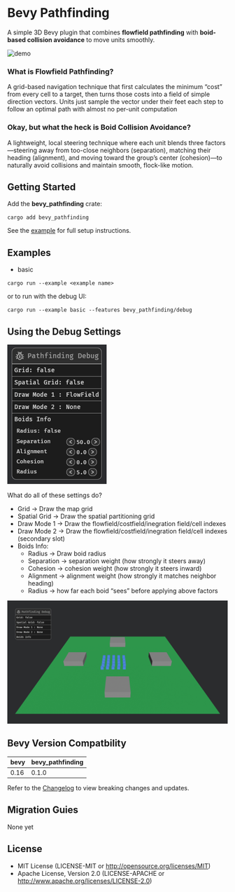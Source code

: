 # Bevy Pathfinding

A simple 3D Bevy plugin that combines **flowfield pathfinding** with **boid-based collision avoidance** to move units smoothly.

![demo](assets/demo.gif)

### What is **Flowfield Pathfinding**?

A grid-based navigation technique that first calculates the minimum “cost” from every cell to a target, then turns those costs into a field of simple direction vectors. Units just sample the vector under their feet each step to follow an optimal path with almost no per-unit computation

### Okay, but what the heck is **Boid Collision Avoidance**?

A lightweight, local steering technique where each unit blends three factors—steering away from too-close neighbors (separation), matching their heading (alignment), and moving toward the group’s center (cohesion)—to naturally avoid collisions and maintain smooth, flock-like motion.


## Getting Started

Add the **bevy_pathfinding** crate:

```
cargo add bevy_pathfinding
```

See the [example](examples/basic.rs) for full setup instructions.

## Examples

- basic

```
cargo run --example <example name>
```

or to run with the debug UI: 

```
cargo run --example basic --features bevy_pathfinding/debug
```

## Using the Debug Settings

![debug UI](assets/debug_ui.png)

What do all of these settings do?

- Grid -> Draw the map grid
- Spatial Grid -> Draw the spatial partitioning grid
- Draw Mode 1 -> Draw the flowfield/costfield/inegration field/cell indexes
- Draw Mode 2 -> Draw the flowfield/costfield/inegration field/cell indexes (secondary slot)
- Boids Info: 
    - Radius -> Draw boid radius
    - Separation -> separation weight (how strongly it steers away)
    - Cohesion -> cohesion weight (how strongly it steers inward)
    - Alignment ->  alignment weight (how strongly it matches neighbor heading)
    - Radius -> how far each boid “sees” before applying above factors

![debug UI demo](assets/debug_ui_demo.gif)

## Bevy Version Compatbility

| bevy | bevy_pathfinding |
| ---- | ---------------- |
| 0.16 | 0.1.0            |

Refer to the [Changelog](Changelog.md) to view breaking changes and updates.

## Migration Guies

None yet

## License 

- MIT License (LICENSE-MIT or http://opensource.org/licenses/MIT)
- Apache License, Version 2.0 (LICENSE-APACHE or http://www.apache.org/licenses/LICENSE-2.0)